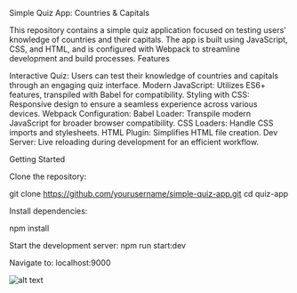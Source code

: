 Simple Quiz App: Countries & Capitals

This repository contains a simple quiz application focused on testing users' knowledge of countries and their capitals. The app is built using JavaScript, CSS, and HTML, and is configured with Webpack to streamline development and build processes. Features

Interactive Quiz: Users can test their knowledge of countries and capitals through an engaging quiz interface.
Modern JavaScript: Utilizes ES6+ features, transpiled with Babel for compatibility.
Styling with CSS: Responsive design to ensure a seamless experience across various devices.
Webpack Configuration:
    Babel Loader: Transpile modern JavaScript for broader browser compatibility.
    CSS Loaders: Handle CSS imports and stylesheets.
    HTML Plugin: Simplifies HTML file creation.
    Dev Server: Live reloading during development for an efficient workflow.

Getting Started

Clone the repository:

git clone https://github.com/yourusername/simple-quiz-app.git cd quiz-app

Install dependencies:


npm install

Start the development server:
    npm run start:dev


Navigate to: localhost:9000


![alt text](file:///C:/Users/pseud/Pictures/Screenshots/quiz.png)

